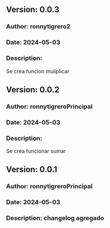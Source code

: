 ## Version: 0.0.3
### Author: ronnytigrero2
### Date: 2024-05-03
### Description: 
 Se crea funcion muliplicar

## Version: 0.0.2
### Author: ronnytigreroPrincipal
### Date: 2024-05-03
### Description: 
 Se crea funcionar sumar

## Version: 0.0.1
### Author: ronnytigreroPrincipal
### Date: 2024-05-03
### Description: changelog agregado